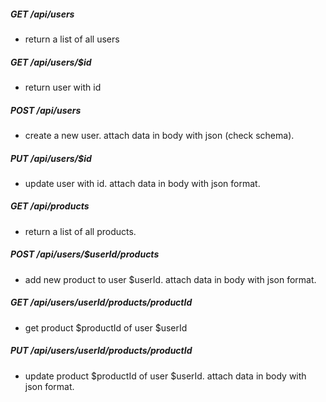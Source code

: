 ##### GET /api/users
- return a list of all users

##### GET /api/users/$id
- return user with id

##### POST /api/users
- create a new user. attach data in body with json (check schema).

##### PUT /api/users/$id
- update user with id. attach data in body with json format.

##### GET /api/products
- return a list of all products.

##### POST /api/users/$userId/products
- add new product to user $userId. attach data in body with json format.

##### GET /api/users/$userId/products/$productId
- get product $productId of user $userId

##### PUT /api/users/$userId/products/$productId
- update product $productId of user $userId. attach data in body with json format.
